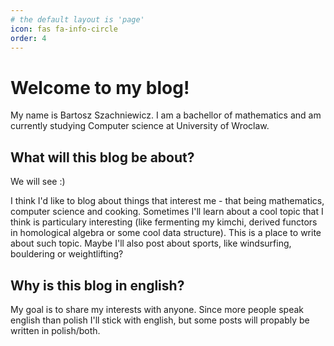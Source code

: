 ```yaml
---
# the default layout is 'page'
icon: fas fa-info-circle
order: 4
---
```


# Welcome to my blog!

My name is Bartosz Szachniewicz. I am a bachellor of mathematics and am currently studying Computer science at University of Wroclaw. 

## What will this blog be about?

We will see :)

I think I'd like to blog about things that interest me - that being mathematics, computer science and cooking. Sometimes I'll learn about a cool topic that I think is particulary interesting (like fermenting my kimchi, derived functors in homological algebra or some cool data structure). This is a place to write about such topic. Maybe I'll also post about sports, like windsurfing, bouldering or weightlifting? 

## Why is this blog in english?

My goal is to share my interests with anyone. Since more people speak english than polish I'll stick with english, but some posts will propably be written in polish/both.